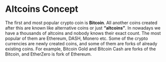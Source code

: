 # Altcoins Concept

The first and most popular crypto coin is **Bitcoin**. All another coins created after this are known like alternative coins or just **“altcoins”**. In nowadays we have a thousands of altcoins and nobody knows their exact count. The most popular of them are Ethereum, DASH, Monero etc.
Some of the crypto currencies are newly created coins, and some of them are forks of already existing coins. For example, Bitcoin Gold and Bitcoin Cash are forks of the Bitcoin, and EtherZero is fork of Ethereum.

